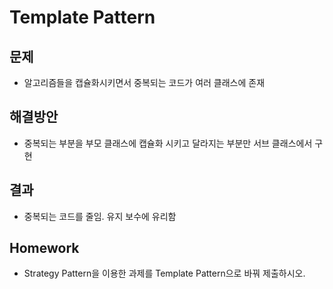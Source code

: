 # Template Pattern

## 문제  
- 알고리즘들을 캡슐화시키면서 중복되는 코드가 여러 클래스에 존재  

## 해결방안  
- 중복되는 부분을 부모 클래스에 캡슐화 시키고 달라지는 부분만 서브 클래스에서 구현  

## 결과  
- 중복되는 코드를 줄임. 유지 보수에 유리함  

## Homework  
- Strategy Pattern을 이용한 과제를 Template Pattern으로 바꿔 제출하시오.  
